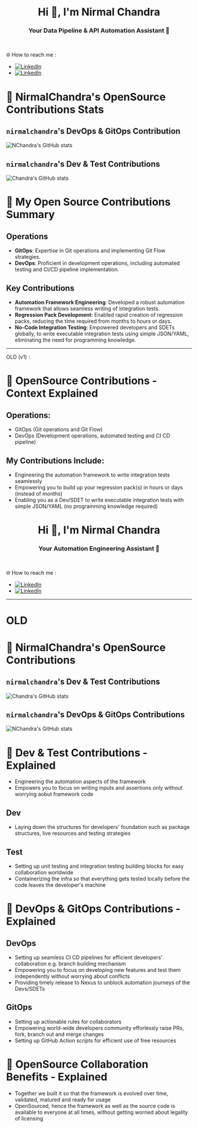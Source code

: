 <h1 align="center">Hi 👋, I'm Nirmal Chandra</h1>
<h3 align="center">Your Data Pipeline & API Automation Assistant 💫</h3>

</br>

🌐 How to reach me : 
- [![LinkedIn](https://img.shields.io/badge/LinkedIn(Connect)-%230077B5.svg?logo=linkedin&logoColor=white)](https://linkedin.com/in/ncnayak)
- [![LinkedIn](https://img.shields.io/badge/Book%20a%20Strategy%20Call(Free)-8A2BE2)](https://calendar.app.google/V99mEP5YBxbQ5xig7)

# 🔆 NirmalChandra's OpenSource Contributions Stats

## `nirmalchandra`'s DevOps & GitOps Contribution
![NChandra's GitHub stats](https://github-readme-stats.vercel.app/api?include_all_commits=true&username=authorjapps&show_icons=true&hide_rank=false&hide_title=true)

## `nirmalchandra`'s Dev & Test Contributions
![Chandra's GitHub stats](https://github-readme-stats.vercel.app/api?include_all_commits=true&username=nirmalchandra&show_icons=true&hide_rank=true&hide=stars&hide_title=true)

# 🔆 My Open Source Contributions Summary

## Operations
- **GitOps**: Expertise in Git operations and implementing Git Flow strategies.
- **DevOps**: Proficient in development operations, including automated testing and CI/CD pipeline implementation.

## Key Contributions
- **Automation Framework Engineering**: Developed a robust automation framework that allows seamless writing of integration tests.
- **Regression Pack Development**: Enabled rapid creation of regression packs, reducing the time required from months to hours or days.
- **No-Code Integration Testing**: Empowered developers and SDETs globally, to write executable integration tests using simple JSON/YAML, eliminating the need for programming knowledge.


---------

OLD (v1) :

# 🔆 OpenSource Contributions - Context Explained
## Operations:
- GitOps (Git operations and Git Flow)
- DevOps (Development operations, automated testing and CI CD pipeline)
## My Contributions Include:
- Engineering the automation framework to write integration tests seamlessly
- Empowering you to build up your regression pack(s) in hours or days (instead of months) 
- Enabling you as a Dev/SDET to write executable integration tests with simple JSON/YAML (no programming knowledge required)

<h1 align="center">Hi 👋, I'm Nirmal Chandra</h1>
<h3 align="center">Your Automation Engineering Assistant 💫</h3>

</br>

🌐 How to reach me : 
- [![LinkedIn](https://img.shields.io/badge/Book%20a%20Free%20Meeting(15min)-8A2BE2)](https://calendar.app.google/V99mEP5YBxbQ5xig7)
- [![LinkedIn](https://img.shields.io/badge/LinkedIn-%230077B5.svg?logo=linkedin&logoColor=white)](https://linkedin.com/in/ncnayak)


- - - - -

OLD
===
# 🔆 NirmalChandra's OpenSource Contributions
## `nirmalchandra`'s Dev & Test Contributions
![Chandra's GitHub stats](https://github-readme-stats.vercel.app/api?include_all_commits=true&username=nirmalchandra&show_icons=true&hide_rank=true&hide=stars&hide_title=true)

## `nirmalchandra`'s DevOps & GitOps Contributions
![NChandra's GitHub stats](https://github-readme-stats.vercel.app/api?include_all_commits=true&username=authorjapps&show_icons=true&hide_rank=false&hide_title=true)

# 🔆 Dev & Test Contributions - Explained
- Engineering the automation aspects of the framework
- Empowers you to focus on writing inputs and assertions only without worrying aobut framework code
## Dev
- Laying down the structures for developers' foundation such as package structures, live resources and testing strategies 

## Test
- Setting up unit testing and integration testing building blocks for easy collaboration worldwide
- Containerizing the infra so that everything gets tested locally before the code leaves the developer's machine
  
# 🔆 DevOps & GitOps Contributions - Explained
## DevOps
- Setting up seamless CI CD pipelines for efficient developers' collaboration e.g. branch building mechanism
- Empowering you to focus on developing new features and test them independently without worrying about conflicts
- Providing timely release to Nexus to unblock automation journeys of the Devs/SDETs
## GitOps
- Setting up actionable rules for collaborators
- Empowering world-wide developers community efforlessly raise PRs, fork, branch out and merge changes 
- Setting up GitHub Action scripts for efficient use of free resources

# 🔆 OpenSource Collaboration Benefits - Explained
- Together we built it so that the framework is evolved over time, validated, matured and ready for usage
- OpenSourced, hence the framework as well as the source code is available to everyone at all times, without getting worried about legality of licensing 

<!--
## 📊 Detailed Dev Stats:
![](https://github-readme-streak-stats.herokuapp.com/?user=nirmalchandra&theme=vision-friendly-dark&hide_border=false)<br/>
![](https://github-readme-stats.vercel.app/api/top-langs/?username=nirmalchandra&theme=vision-friendly-dark&hide_border=false&include_all_commits=true&count_private=false&layout=compact)
-->

<!--
## 📊 Detailed Ops Stats:
![](https://github-readme-streak-stats.herokuapp.com/?user=nirmalchandra&theme=vision-friendly-dark&hide_border=false)<br/>
![](https://github-readme-stats.vercel.app/api/top-langs/?username=nirmalchandra&theme=vision-friendly-dark&hide_border=false&include_all_commits=true&count_private=false&layout=compact)
-->

<!--
**nirmalchandra/nirmalchandra** is a ✨ _special_ ✨ repository because its `README.md` (this file) appears on your GitHub profile.

Here are some ideas to get you started:

- 🔭 I’m currently working on ...
- 🌱 I’m currently learning ...
- 👯 I’m looking to collaborate on ...
- 🤔 I’m looking for help with ...
- 💬 Ask me about ...
- 📫 How to reach me: ...
- 😄 Pronouns: ...
- ⚡ Fun fact: ...
-->
